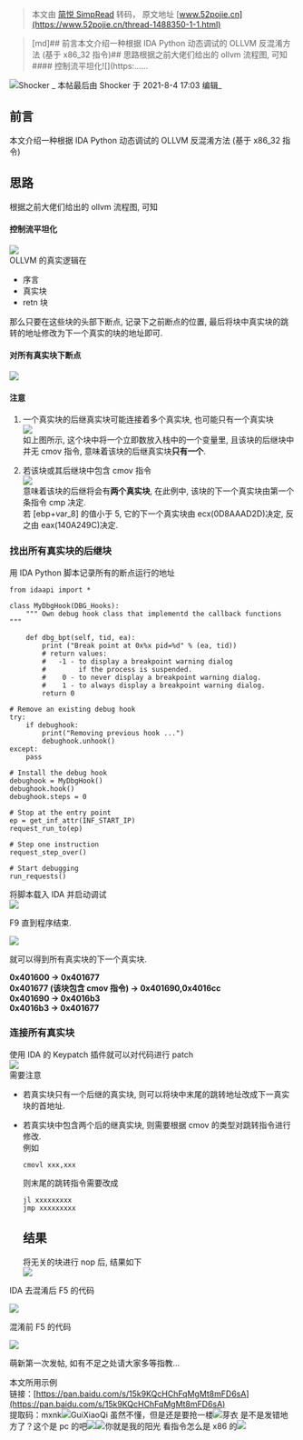 > 本文由 [简悦 SimpRead](http://ksria.com/simpread/) 转码， 原文地址 [www.52pojie.cn](https://www.52pojie.cn/thread-1488350-1-1.html)

> [md]## 前言本文介绍一种根据 IDA Python 动态调试的 OLLVM 反混淆方法 (基于 x86_32 指令)## 思路根据之前大佬们给出的 ollvm 流程图, 可知 #### 控制流平坦化![](https:......

![](https://www.52pojie.cn/uc_server/images/noavatar_middle.gif)Shocker _ 本帖最后由 Shocker 于 2021-8-4 17:03 编辑_  

前言
--

本文介绍一种根据 IDA Python 动态调试的 OLLVM 反混淆方法 (基于 x86_32 指令)

思路
--

根据之前大佬们给出的 ollvm 流程图, 可知

#### 控制流平坦化

![](https://attach.52pojie.cn/forum/202107/29/092921xgcts8n9i2ms4nrz.png)  
OLLVM 的真实逻辑在

*   序言
*   真实块
*   retn 块

那么只要在这些块的头部下断点, 记录下之前断点的位置, 最后将块中真实块的跳转的地址修改为下一个真实的块的地址即可.

#### 对所有真实块下断点

![](https://attach.52pojie.cn//forum/202108/03/150347hl80akl1a01k7aan.png?l)

#### 注意

1. 一个真实块的后继真实块可能连接着多个真实块, 也可能只有一个真实块  
![](https://attach.52pojie.cn//forum/202108/03/180445c6vhu8f8ewwrpp45.jpg?l)  
如上图所示, 这个块中将一个立即数放入栈中的一个变量里, 且该块的后继块中并无 cmov 指令, 意味着该块的后继真实块**只有一个**.

2. 若该块或其后继块中包含 cmov 指令  
![](https://attach.52pojie.cn//forum/202108/03/181851kb665pqzq691qbbq.jpg?l)  
意味着该块的后继将会有**两个真实块**, 在此例中, 该块的下一个真实块由第一个条指令 cmp 决定.  
若 [ebp+var_8] 的值小于 5, 它的下一个真实块由 ecx(0D8AAAD2D)决定, 反之由 eax(140A249C)决定.

### 找出所有真实块的后继块

用 IDA Python 脚本记录所有的断点运行的地址

```
from idaapi import *

class MyDbgHook(DBG_Hooks):
    """ Own debug hook class that implementd the callback functions """

    def dbg_bpt(self, tid, ea):
        print ("Break point at 0x%x pid=%d" % (ea, tid))
        # return values:
        #   -1 - to display a breakpoint warning dialog
        #        if the process is suspended.
        #    0 - to never display a breakpoint warning dialog.
        #    1 - to always display a breakpoint warning dialog.
        return 0

# Remove an existing debug hook
try:
    if debughook:
        print("Removing previous hook ...")
        debughook.unhook()
except:
    pass

# Install the debug hook
debughook = MyDbgHook()
debughook.hook()
debughook.steps = 0

# Stop at the entry point
ep = get_inf_attr(INF_START_IP)
request_run_to(ep)

# Step one instruction
request_step_over()

# Start debugging
run_requests()

```

将脚本载入 IDA 并启动调试  
![](https://attach.52pojie.cn//forum/202108/04/120925y8wj86s6bfo3shh6.jpg?l)

F9 直到程序结束.

![](https://attach.52pojie.cn//forum/202108/04/121523pulfr98r015bswwf.jpg?l)

就可以得到所有真实块的下一个真实块.

**0x401600 -> 0x401677**  
**0x401677 (该块包含 cmov 指令) -> 0x401690,0x4016cc**  
**0x401690 -> 0x4016b3**  
**0x4016b3 -> 0x401677**

### 连接所有真实块

使用 IDA 的 Keypatch 插件就可以对代码进行 patch  
![](https://attach.52pojie.cn//forum/202108/04/165829fc9t9icyqp793t92.jpg?l)  
需要注意

*   若真实块只有一个后继的真实块, 则可以将块中末尾的跳转地址改成下一真实块的首地址.
*   若真实块中包含两个后的继真实块, 则需要根据 cmov 的类型对跳转指令进行修改.  
    例如
    
    ```
    cmovl xxx,xxx
    
    ```
    
    则末尾的跳转指令需要改成
    
    ```
    jl xxxxxxxxx
    jmp xxxxxxxxx
    
    ```
    
    结果
    --
    
    将无关的块进行 nop 后, 结果如下  
    ![](https://attach.52pojie.cn//forum/202108/04/140507wofx2x8fz62zf62r.jpg?l)
    

IDA 去混淆后 F5 的代码

![](https://attach.52pojie.cn//forum/202108/04/140559in8zsmvrniiiq0d1.jpg?l)

混淆前 F5 的代码

![](https://attach.52pojie.cn//forum/202108/04/141007p8h7ac000oa8jjz8.jpg?l)

萌新第一次发帖, 如有不足之处请大家多等指教...

本文所用示例  
链接：[https://pan.baidu.com/s/15k9KQcHChFqMgMt8mFD6sA](https://pan.baidu.com/s/15k9KQcHChFqMgMt8mFD6sA)  
提取码：mxnk![](https://www.52pojie.cn/uc_server/images/noavatar_middle.gif)GuiXiaoQi 虽然不懂，但是还是要抢一楼![](https://avatar.52pojie.cn/data/avatar/000/87/41/54_avatar_middle.jpg)芽衣 是不是发错地方了？这个是 pc 的吧![](https://static.52pojie.cn/static/image/smiley/laohu/laohu34.gif)![](https://www.52pojie.cn/uc_server/images/noavatar_middle.gif)你就是我的阳光 看指令怎么是 x86 的![](https://static.52pojie.cn/static/image/smiley/default/3.gif)